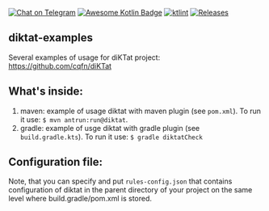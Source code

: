 [![Chat on Telegram](https://img.shields.io/badge/Chat%20on-Telegram-brightgreen.svg)](https://t.me/joinchat/AAAAAFDg-ipuZFGyBGPPeg)
[![Awesome Kotlin Badge](https://kotlin.link/awesome-kotlin.svg)](https://github.com/KotlinBy/awesome-kotlin)
[![ktlint](https://img.shields.io/badge/code%20style-%E2%9D%A4-FF4081.svg)](https://ktlint.github.io/)
[![Releases](https://img.shields.io/github/v/release/cqfn/diKTat)](https://github.com/cqfn/diKTat/releases)

## diktat-examples
Several examples of usage for diKTat project: https://github.com/cqfn/diKTat

## What's inside:
1) maven: example of usage diktat with maven plugin (see `pom.xml`). To run it use: `$ mvn antrun:run@diktat`.
2) gradle: example of usge diktat with gradle plugin (see `build.gradle.kts`). To run it use: `$ gradle diktatCheck`

## Configuration file:
Note, that you can specify and put `rules-config.json` that contains configuration of diktat in the parent directory of your project on the same level where build.gradle/pom.xml is stored.